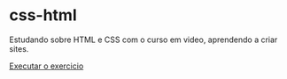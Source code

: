 # css-html
 Estudando sobre HTML e CSS com o curso em video, aprendendo a criar sites.

 <a href="https://alinealves10.github.io/css-html/desafios/site.html">Executar o exercicio </a>